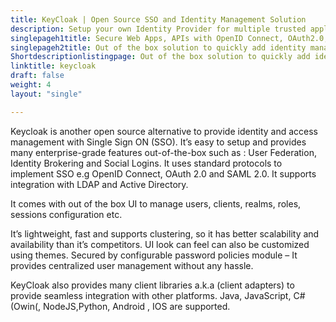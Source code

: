 ```yaml
---
title: KeyCloak | Open Source SSO and Identity Management Solution
description: Setup your own Identity Provider for multiple trusted applications and APIs using OIDC, OAuth 2.0 and SAML 2.0. Add scalability to web apps infrastructure.
singlepageh1title: Secure Web Apps, APIs with OpenID Connect, OAuth2.0, SAML2.0
singlepageh2title: Out of the box solution to quickly add identity management and single sign on capabilities. Streamline user management across modern web apps and services
Shortdescriptionlistingpage: Out of the box solution to quickly add identity management and single sign on capabilities. Streamline user management across modern web apps and services
linktitle: keycloak
draft: false
weight: 4
layout: "single"

---
```


Keycloak is another open source alternative to provide identity and access management with Single Sign ON (SSO). It’s easy to setup and provides many enterprise-grade features out-of-the-box such as : User Federation, Identity Brokering and Social Logins. It uses standard protocols to implement SSO e.g OpenID Connect, OAuth 2.0 and SAML 2.0. It supports integration with LDAP and Active Directory.

It comes with out of the box UI to manage users, clients, realms, roles, sessions configuration etc.

It’s lightweight, fast and supports clustering, so it has better scalability and availability than it’s competitors. UI look can feel can also be customized using themes. Secured by configurable password policies module – It provides centralized user management without any hassle.

KeyCloak also provides many client libraries a.k.a (client adapters) to provide seamless integration with other platforms. Java, JavaScript, C# (Owin(, NodeJS,Python, Android , IOS are supported.